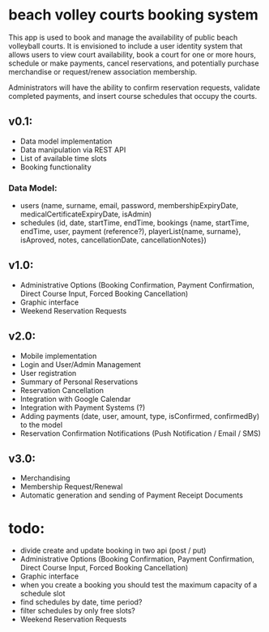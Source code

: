 # beach volley courts booking system

This app is used to book and manage the availability of public beach volleyball courts. It is envisioned to include a user identity system that allows users to view court availability, book a court for one or more hours, schedule or make payments, cancel reservations, and potentially purchase merchandise or request/renew association membership.

Administrators will have the ability to confirm reservation requests, validate completed payments, and insert course schedules that occupy the courts.

## v0.1:
* Data model implementation
* Data manipulation via REST API
* List of available time slots
* Booking functionality

### Data Model:
* users (name, surname, email, password, membershipExpiryDate, medicalCertificateExpiryDate, isAdmin)
* schedules (id, date, startTime, endTime, bookings {name, startTime, endTime, user, payment (reference?), playerList{name, surname}, isAproved, notes, cancellationDate, cancellationNotes})

## v1.0:
* Administrative Options (Booking Confirmation, Payment Confirmation, Direct Course Input, Forced Booking Cancellation)
* Graphic interface
* Weekend Reservation Requests

## v2.0:
* Mobile implementation
* Login and User/Admin Management
* User registration
* Summary of Personal Reservations
* Reservation Cancellation
* Integration with Google Calendar
* Integration with Payment Systems (?)
* Adding payments (date, user, amount, type, isConfirmed, confirmedBy) to the model
* Reservation Confirmation Notifications (Push Notification / Email / SMS)
## v3.0:
* Merchandising
* Membership Request/Renewal
* Automatic generation and sending of Payment Receipt Documents



# todo:
* divide create and update booking in two api (post / put)
* Administrative Options (Booking Confirmation, Payment Confirmation, Direct Course Input, Forced Booking Cancellation)
* Graphic interface
* when you create a booking you should test the maximum capacity of a schedule slot
* find schedules by date, time period?
* filter schedules by only free slots?
* Weekend Reservation Requests